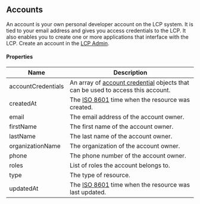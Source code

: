 ## Accounts

An account is your own personal developer account on the LCP system. It is tied to your email address and gives you access credentials to the LCP. It also enables you to create one or more applications that interface with the LCP. Create an account in the [LCP Admin](https://admin.lcp.points.com/).

#### Properties

<table>
    <thead>
        <tr>
            <th>Name</th>
            <th>Description</th>
        </tr>
    </thead>
    <tbody>
        <tr>
            <td>accountCredentials</td>
            <td>An array of <a href="#account-credentials">account credential</a> objects that can be used to access this account.</td>
        </tr>
        <tr>
            <td>createdAt</td>
            <td>The <a href="http://en.wikipedia.org/wiki/ISO_8601">ISO 8601</a> time when the resource was created.</td>
        </tr>
        <tr>
            <td>email</td>
            <td>The email address of the account owner.</td>
        </tr>
        <tr>
            <td>firstName</td>
            <td>The first name of the account owner.</td>
        </tr>
        <tr>
            <td>lastName</td>
            <td>The last name of the account owner.</td>
        </tr>
        <tr>
            <td>organizationName</td>
            <td>The organization of the account owner.</td>
        </tr>
        <tr>
            <td>phone</td>
            <td>The phone number of the account owner.</td>
        </tr>
        <tr>
            <td>roles</td>
            <td>List of roles the account belongs to.</td>
        </tr>
        <tr>
            <td>type</td>
            <td>The type of resource.</td>
        </tr>
        <tr>
            <td>updatedAt</td>
            <td>The <a href="http://en.wikipedia.org/wiki/ISO_8601">ISO 8601</a> time when the resource was last updated.</td>
        </tr>
    </tbody>
</table>











